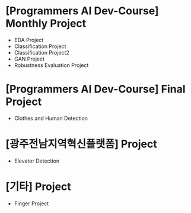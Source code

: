 # [Programmers AI Dev-Course] Monthly Project
* EDA Project
* Classification Project
* Classification Project2
* GAN Project
* Robustness Evaluation Project
  

# [Programmers AI Dev-Course] Final Project
* Clothes and Human Detection


# [광주전남지역혁신플랫폼] Project
* Elevator Detection


# [기타] Project
* Finger Project
